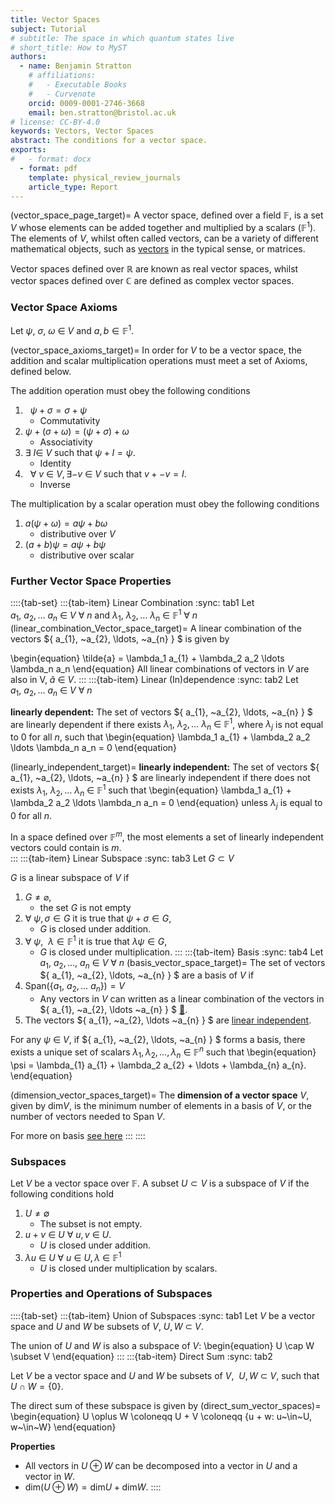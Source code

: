 ```yaml
---
title: Vector Spaces
subject: Tutorial
# subtitle: The space in which quantum states live
# short_title: How to MyST
authors:
  - name: Benjamin Stratton
    # affiliations:
    #   - Executable Books
    #   - Curvenote
    orcid: 0009-0001-2746-3668
    email: ben.stratton@bristol.ac.uk
# license: CC-BY-4.0
keywords: Vectors, Vector Spaces
abstract: The conditions for a vector space. 
exports:
#   - format: docx
  - format: pdf
    template: physical_review_journals
    article_type: Report
---
```

(vector_space_page_target)=
A vector space, defined over a field $\mathbb{F}$, is a set $V$ whose elements can be added together and multiplied by a scalars ($\mathbb{F}^{1}$). The elements of $V$, whilst often called vectors, can be a variety of different mathematical objects, such as [vectors](#vector_example) in the typical sense, or matrices. 

Vector spaces defined over $\mathbb{R}$ are known as real vector spaces, whilst vector spaces defined over $\mathbb{C}$ are defined as complex vector spaces. 

### Vector Space Axioms
Let $\psi, ~\sigma, ~\omega~\in~V$ and $a,b \in \mathbb{F}^{1}$.

(vector_space_axioms_target)=
In order for $V$ to be a vector space, the addition and scalar multiplication operations must meet a set of Axioms, defined below.

The addition operation must obey the following conditions 

1. $~~\psi + \sigma = \sigma + \psi$
    - Commutativity
2. $\psi + (\sigma + \omega) = (\psi + \sigma) + \omega$
    - Associativity
3. $\exists ~I \in ~V$ such that $\psi + I = \psi$.
    - Identity
4. $~~\forall~v~\in~V, \exists -v~\in~V$ such that $v+-v=I$.
    - Inverse

The multiplication by a scalar operation must obey the following conditions 
1. $a(\psi + \omega) = a \psi + b \omega$
    - distributive over $V$
2. $(a+b)\psi = a\psi + b\psi$
    - distributive over scalar


### Further Vector Space Properties 
::::{tab-set}
:::{tab-item} Linear Combination
:sync: tab1
Let $a_{1}, ~a_{2}, \ldots ~a_{n}~\in~V~\forall~n$ and $\lambda_1,~\lambda_2, \ldots ~\lambda_n~\in~\mathbb{F}^{1} ~\forall~n$
(linear_combination_Vector_space_target)=
A linear combination of the vectors $\{ a_{1}, ~a_{2}, \ldots, ~a_{n} \} $ is given by

\begin{equation}
\tilde{a} = \lambda_1 a_{1} + \lambda_2 a_2 \ldots \lambda_n a_n
\end{equation}
All linear combinations of vectors in $V$ are also in V, $\tilde{a}~\in~V$. 
:::
:::{tab-item} Linear (In)dependence
:sync: tab2
Let $a_{1}, ~a_{2}, \ldots ~a_{n}~\in~V~\forall~n$ 

**linearly dependent:** The set of vectors $\{ a_{1}, ~a_{2}, \ldots, ~a_{n} \} $ are linearly dependent if there exists $\lambda_1,~\lambda_2, \ldots ~\lambda_n~\in~\mathbb{F}^{1}$, where $\lambda_{j}$ is not equal to $0$ for all $n$, such that 
\begin{equation}
\lambda_1 a_{1} + \lambda_2 a_2 \ldots \lambda_n a_n = 0
\end{equation}

(linearly_independent_target)=
**linearly independent:** The set of vectors $\{ a_{1}, ~a_{2}, \ldots, ~a_{n} \} $ are linearly independent if there does not exists $\lambda_1,~\lambda_2, \ldots ~\lambda_n~\in~\mathbb{F}^{1}$ such that 
\begin{equation}
\lambda_1 a_{1} + \lambda_2 a_2 \ldots \lambda_n a_n = 0
\end{equation}
unless $\lambda_{j}$ is equal to $0$ for all $n$.

In a space defined over $\mathbb{F}^{m}$, the most elements a set of linearly independent vectors could contain is $m$.  
:::
:::{tab-item} Linear Subspace
:sync: tab3
Let $G \subset V$ 

$G$ is a linear subspace of $V$ if 
1. $G \neq \varnothing$, 
    - the set $G$ is not empty 
2. $\forall~\psi, \sigma \in G$ it is true that $\psi + \sigma \in G$, 
    - $G$ is closed under addition.
3. $\forall~\psi,~~ \lambda \in \mathbb{F}^{1}$ it is true that $\lambda \psi \in G$, 
    - $G$ is closed under multiplication.
:::
:::{tab-item} Basis
:sync: tab4
Let $a_{1}, ~a_{2}, \ldots, ~a_{n}~\in~V~\forall~n$ 
(basis_vector_space_target)=
The set of vectors $\{ a_{1}, ~a_{2}, \ldots, ~a_{n} \} $ are a basis of $V$ if 
1. $\textrm{Span}(\{ a_{1}, ~a_{2}, \ldots ~a_{n} \}) = V$
    - Any vectors in $V$ can written as a linear combination of the vectors in $\{ a_{1}, ~a_{2}, \ldots ~a_{n} \} $ [💭](#span_definition_target). 
2. The vectors $\{ a_{1}, ~a_{2}, \ldots ~a_{n} \} $ are [linear independent](#linearly_independent_target_glossary).  

For any $\psi~\in~V$, if $\{ a_{1}, ~a_{2}, \ldots, ~a_{n} \} $ forms a basis, there exists a unique set of scalars $\lambda_{1}, \lambda_2, \ldots, \lambda_{n}~\in~\mathbb{F}^{n}$ such that 
\begin{equation}
\psi = \lambda_{1} a_{1} + \lambda_2 a_{2} + \ldots + \lambda_{n} a_{n}.
\end{equation}

(dimension_vector_spaces_target)=
The **dimension of a vector space** $V$, given by $\textrm{dim}V$, is the minimum number of elements in a basis of $V$, or the number of vectors needed to Span $V$. 

For more on basis [see here](#basis_basis_target)
:::
::::

### Subspaces 

Let $V$ be a vector space over $\mathbb{F}$. A subset $U \subset V$ is a subspace of $V$ if the following conditions hold
1. $U \neq \emptyset$
    - The subset is not empty.
2. $u+v~\in~U~\forall~u,v~\in~U$.
    - $U$ is closed under addition.
3. $\lambda u~\in~U~\forall~u~\in~U, \lambda~\in~\mathbb{F}^{1}$ 
    - $U$ is closed under multiplication by scalars. 

### Properties and Operations of Subspaces

::::{tab-set}
:::{tab-item} Union of Subspaces
:sync: tab1
Let $V$ be a vector space and $U$ and $W$ be subsets of $V$, $U,W~\subset~V$. 

The union of $U$ and $W$ is also a subspace of $V$: 
\begin{equation}
U \cap W \subset V
\end{equation}
:::
:::{tab-item} Direct Sum
:sync: tab2

Let $V$ be a vector space and $U$ and $W$ be subsets of $V$, $~U,W~\subset~V$, such that $U \cap W = \{0\}$.

The direct sum of these subspace is given by
(direct_sum_vector_spaces)=
\begin{equation}
U \oplus W \coloneqq U + V \coloneqq \{u + w: u~\in~U, w~\in~W\}
\end{equation}

**Properties**

- All vectors in $U \oplus W$ can be decomposed into a vector in $U$ and a vector in $W$. 
- $\textrm{dim}(U \oplus W) = \textrm{dim}U + \textrm{dim}W$. 
::::





